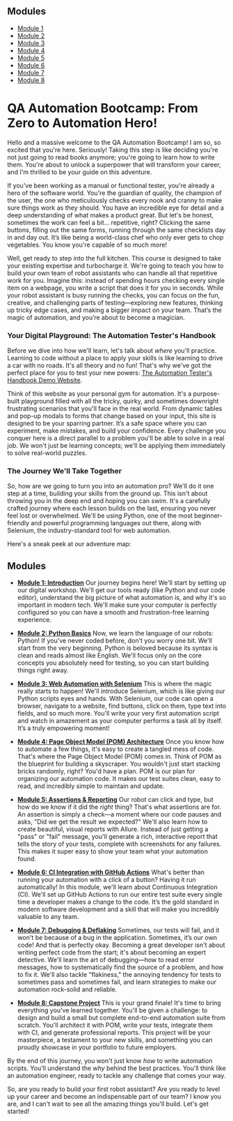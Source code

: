 
## Modules
- [Module 1](01-introduction.html)
- [Module 2](02-python-basics.html)
- [Module 3](03-web-automation.html)
- [Module 4](04-pom-architecture.html)
- [Module 5](05-assertions-reporting.html)
- [Module 6](06-ci-integration.html)
- [Module 7](07-debugging.html)
- [Module 8](08-capstone-project.html)

# QA Automation Bootcamp: From Zero to Automation Hero\!

Hello and a massive welcome to the QA Automation Bootcamp\! I am so, so excited that you're here. Seriously\! Taking this step is like deciding you're not just going to read books anymore; you're going to learn how to write them. You're about to unlock a superpower that will transform your career, and I'm thrilled to be your guide on this adventure.

If you've been working as a manual or functional tester, you're already a hero of the software world. You're the guardian of quality, the champion of the user, the one who meticulously checks every nook and cranny to make sure things work as they should. You have an incredible eye for detail and a deep understanding of what makes a product great. But let's be honest, sometimes the work can feel a bit... repetitive, right? Clicking the same buttons, filling out the same forms, running through the same checklists day in and day out. It’s like being a world-class chef who only ever gets to chop vegetables. You know you're capable of so much more\!

Well, get ready to step into the full kitchen. This course is designed to take your existing expertise and turbocharge it. We're going to teach you how to build your own team of robot assistants who can handle all that repetitive work for you. Imagine this: instead of spending hours checking every single item on a webpage, you write a script that does it for you in seconds. While your robot assistant is busy running the checks, you can focus on the fun, creative, and challenging parts of testing—exploring new features, thinking up tricky edge cases, and making a bigger impact on your team. That’s the magic of automation, and you’re about to become a magician.

### Your Digital Playground: The Automation Tester's Handbook

Before we dive into how we'll learn, let's talk about *where* you'll practice. Learning to code without a place to apply your skills is like learning to drive a car with no roads. It's all theory and no fun\! That's why we've got the perfect place for you to test your new powers: [The Automation Tester's Handbook Demo Website](http://www.leonardespi.me/automation-testers-handbook-demo/).

Think of this website as your personal gym for automation. It's a purpose-built playground filled with all the tricky, quirky, and sometimes downright frustrating scenarios that you'll face in the real world. From dynamic tables and pop-up modals to forms that change based on your input, this site is designed to be your sparring partner. It’s a safe space where you can experiment, make mistakes, and build your confidence. Every challenge you conquer here is a direct parallel to a problem you'll be able to solve in a real job. We won't just be learning concepts; we'll be applying them immediately to solve real-world puzzles.

### The Journey We'll Take Together

So, how are we going to turn you into an automation pro? We'll do it one step at a time, building your skills from the ground up. This isn't about throwing you in the deep end and hoping you can swim. It's a carefully crafted journey where each lesson builds on the last, ensuring you never feel lost or overwhelmed. We'll be using Python, one of the most beginner-friendly and powerful programming languages out there, along with Selenium, the industry-standard tool for web automation.

Here's a sneak peek at our adventure map:

## Modules

  - [**Module 1: Introduction**](01-introduction.html)
    Our journey begins here\! We'll start by setting up our digital workshop. We'll get our tools ready (like Python and our code editor), understand the big picture of what automation is, and why it's so important in modern tech. We'll make sure your computer is perfectly configured so you can have a smooth and frustration-free learning experience.

  - [**Module 2: Python Basics**](02-python-basics.html)
    Now, we learn the language of our robots: Python\! If you've never coded before, don't you worry one bit. We'll start from the very beginning. Python is beloved because its syntax is clean and reads almost like English. We'll focus only on the core concepts you absolutely need for testing, so you can start building things right away.

  - [**Module 3: Web Automation with Selenium**](03-web-automation.html)
    This is where the magic really starts to happen\! We'll introduce Selenium, which is like giving our Python scripts eyes and hands. With Selenium, our code can open a browser, navigate to a website, find buttons, click on them, type text into fields, and so much more. You'll write your very first automation script and watch in amazement as your computer performs a task all by itself. It’s a truly empowering moment\!

  - [**Module 4: Page Object Model (POM) Architecture**](04-pom-architecture.html)
    Once you know how to automate a few things, it's easy to create a tangled mess of code. That's where the Page Object Model (POM) comes in. Think of POM as the blueprint for building a skyscraper. You wouldn't just start stacking bricks randomly, right? You'd have a plan. POM is our plan for organizing our automation code. It makes our test suites clean, easy to read, and incredibly simple to maintain and update.

  - [**Module 5: Assertions & Reporting**](05-assertions-reporting.html)
    Our robot can click and type, but how do we know if it did the *right* thing? That's what assertions are for. An assertion is simply a check—a moment where our code pauses and asks, "Did we get the result we expected?" We'll also learn how to create beautiful, visual reports with Allure. Instead of just getting a "pass" or "fail" message, you'll generate a rich, interactive report that tells the story of your tests, complete with screenshots for any failures. This makes it super easy to show your team what your automation found.

  - [**Module 6: CI Integration with GitHub Actions**](06-ci-integration.html)
    What's better than running your automation with a click of a button? Having it run automatically\! In this module, we'll learn about Continuous Integration (CI). We'll set up GitHub Actions to run our entire test suite every single time a developer makes a change to the code. It’s the gold standard in modern software development and a skill that will make you incredibly valuable to any team.

  - [**Module 7: Debugging & Deflaking**](07-debugging.html)
    Sometimes, our tests will fail, and it won't be because of a bug in the application. Sometimes, it’s our own code\! And that is perfectly okay. Becoming a great developer isn't about writing perfect code from the start; it's about becoming an expert detective. We'll learn the art of debugging—how to read error messages, how to systematically find the source of a problem, and how to fix it. We'll also tackle "flakiness," the annoying tendency for tests to sometimes pass and sometimes fail, and learn strategies to make our automation rock-solid and reliable.

  - [**Module 8: Capstone Project**](08-capstone-project.html)
    This is your grand finale\! It's time to bring everything you've learned together. You'll be given a challenge: to design and build a small but complete end-to-end automation suite from scratch. You'll architect it with POM, write your tests, integrate them with CI, and generate professional reports. This project will be your masterpiece, a testament to your new skills, and something you can proudly showcase in your portfolio to future employers.

By the end of this journey, you won't just know *how* to write automation scripts. You'll understand the *why* behind the best practices. You'll think like an automation engineer, ready to tackle any challenge that comes your way.

So, are you ready to build your first robot assistant? Are you ready to level up your career and become an indispensable part of our team? I know you are, and I can't wait to see all the amazing things you'll build. Let's get started\!